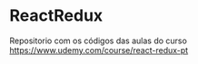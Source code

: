 # ReactRedux
Repositorio com os códigos das aulas do curso https://www.udemy.com/course/react-redux-pt
